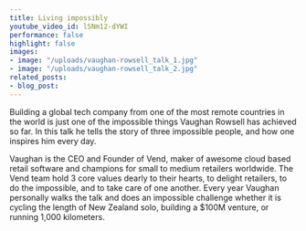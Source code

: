 ```yaml
---
title: Living impossibly
youtube_video_id: lSNm12-dYWI
performance: false
highlight: false
images:
- image: "/uploads/vaughan-rowsell_talk_1.jpg"
- image: "/uploads/vaughan-rowsell_talk_2.jpg"
related_posts:
- blog_post: 
---
```


Building a global tech company from one of the most remote countries in the world is just one of the impossible things Vaughan Rowsell has achieved so far. In this talk he tells the story of three impossible people, and how one inspires him every day.

Vaughan is the CEO and Founder of Vend, maker of awesome cloud based retail software and champions for small to medium retailers worldwide. The Vend team hold 3 core values dearly to their hearts, to delight retailers, to do the impossible, and to take care of one another. Every year Vaughan personally walks the talk and does an impossible challenge whether it is cycling the length of New Zealand solo, building a $100M venture, or running 1,000 kilometers.